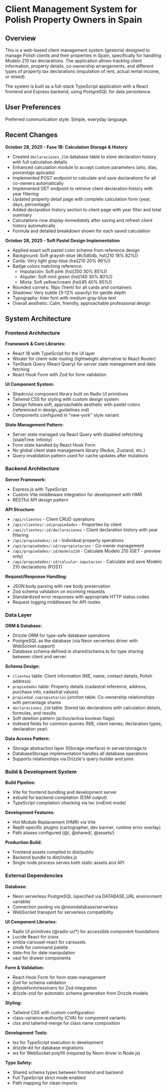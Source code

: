 # Client Management System for Polish Property Owners in Spain

## Overview

This is a web-based client management system (gestoría) designed to manage Polish clients and their properties in Spain, specifically for handling Modelo 210 tax declarations. The application allows tracking client information, property details, co-ownership arrangements, and different types of property tax declarations (imputation of rent, actual rental income, or mixed).

The system is built as a full-stack TypeScript application with a React frontend and Express backend, using PostgreSQL for data persistence.

## User Preferences

Preferred communication style: Simple, everyday language.

## Recent Changes

**October 28, 2025 - Fase 1B: Calculation Storage & History**
- Created `declaraciones_210` database table to store declaration history with full calculation details
- Enhanced calculation module to accept custom parameters (año, días, porcentaje aplicado)
- Implemented POST endpoint to calculate and save declarations for all co-owners automatically
- Implemented GET endpoint to retrieve client declaration history with year filtering
- Updated property detail page with complete calculation form (year, days, percentage)
- Added declaration history section to client page with year filter and total summary
- Calculations now display immediately after saving and refresh client history automatically
- Formula and detailed breakdown shown for each saved calculation

**October 28, 2025 - Soft Pastel Design Implementation**
- Applied exact soft pastel color scheme from reference design
- Background: Soft grayish-blue (#c5d0db, hsl(210 18% 82%))
- Cards: Very light gray-blue (hsl(210 20% 96%))
- Badge colors matching reference:
  - Imputación: Soft pink (hsl(350 30% 85%))
  - Alquiler: Soft mint green (hsl(140 30% 80%))
  - Mixta: Soft yellow/cream (hsl(45 40% 85%))
- Rounded corners: 16px (1rem) for all cards and containers
- Shadows: Very subtle (3-12% opacity) for gentle depth
- Typography: Inter font with medium gray-blue text
- Overall aesthetic: Calm, friendly, approachable professional design

## System Architecture

### Frontend Architecture

**Framework & Core Libraries:**
- React 18 with TypeScript for the UI layer
- Wouter for client-side routing (lightweight alternative to React Router)
- TanStack Query (React Query) for server state management and data fetching
- React Hook Form with Zod for form validation

**UI Component System:**
- Shadcn/ui component library built on Radix UI primitives
- Tailwind CSS for styling with custom design system
- Design follows soft, approachable aesthetic with pastel colors (referenced in design_guidelines.md)
- Components configured in "new-york" style variant

**State Management Pattern:**
- Server state managed via React Query with disabled refetching (staleTime: Infinity)
- Form state handled by React Hook Form
- No global client state management library (Redux, Zustand, etc.)
- Query invalidation pattern used for cache updates after mutations

### Backend Architecture

**Server Framework:**
- Express.js with TypeScript
- Custom Vite middleware integration for development with HMR
- RESTful API design pattern

**API Structure:**
- `/api/clientes` - Client CRUD operations
- `/api/clientes/:id/propiedades` - Properties by client
- `/api/clientes/:id/declaraciones` - Client declaration history with year filtering
- `/api/propiedades/:id` - Individual property operations
- `/api/propiedades/:id/copropietarios` - Co-owner management
- `/api/propiedades/:id/modelo210` - Calculate Modelo 210 (GET - preview only)
- `/api/propiedades/:id/calcular-imputacion` - Calculate and save Modelo 210 declarations (POST)

**Request/Response Handling:**
- JSON body parsing with raw body preservation
- Zod schema validation on incoming requests
- Standardized error responses with appropriate HTTP status codes
- Request logging middleware for API routes

### Data Layer

**ORM & Database:**
- Drizzle ORM for type-safe database operations
- PostgreSQL as the database (via Neon serverless driver with WebSocket support)
- Database schema defined in shared/schema.ts for type sharing between client and server

**Schema Design:**
- `clientes` table: Client information (NIE, name, contact details, Polish address)
- `propiedades` table: Property details (cadastral reference, address, purchase info, cadastral values)
- `propiedad_copropietarios` junction table: Co-ownership relationships with percentage shares
- `declaraciones_210` table: Stored tax declarations with calculation details, formulas, and results
- Soft deletion pattern (activo/activa boolean flags)
- Indexed fields for common queries (NIE, client names, declaration types, declaration year)

**Data Access Pattern:**
- Storage abstraction layer (IStorage interface) in server/storage.ts
- DatabaseStorage implementation handles all database operations
- Supports relationships via Drizzle's query builder and joins

### Build & Development System

**Build Pipeline:**
- Vite for frontend bundling and development server
- esbuild for backend compilation (ESM output)
- TypeScript compilation checking via tsc (noEmit mode)

**Development Features:**
- Hot Module Replacement (HMR) via Vite
- Replit-specific plugins (cartographer, dev banner, runtime error overlay)
- Path aliases configured (@/, @shared/, @assets/)

**Production Build:**
- Frontend assets compiled to dist/public
- Backend bundle to dist/index.js
- Single node process serves both static assets and API

### External Dependencies

**Database:**
- Neon serverless PostgreSQL (specified via DATABASE_URL environment variable)
- Connection pooling via @neondatabase/serverless
- WebSocket transport for serverless compatibility

**UI Component Libraries:**
- Radix UI primitives (@radix-ui/*) for accessible component foundations
- Lucide React for icons
- embla-carousel-react for carousels
- cmdk for command palette
- date-fns for date manipulation
- vaul for drawer components

**Form & Validation:**
- React Hook Form for form state management
- Zod for schema validation
- @hookform/resolvers for Zod integration
- drizzle-zod for automatic schema generation from Drizzle models

**Styling:**
- Tailwind CSS with custom configuration
- class-variance-authority (CVA) for component variants
- clsx and tailwind-merge for class name composition

**Development Tools:**
- tsx for TypeScript execution in development
- drizzle-kit for database migrations
- ws for WebSocket polyfill (required by Neon driver in Node.js)

**Type Safety:**
- Shared schema types between frontend and backend
- Full TypeScript strict mode enabled
- Path mapping for clean imports